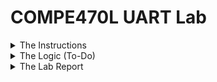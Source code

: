# COMPE470L UART Lab

<details>
	<summary>The Instructions </summary>


[Professor Ken Arnold's instruction video](https://drive.google.com/file/d/1Q-ztf6lWboTvkhMa8we5UHa06pon7dVH/view)

This assignment is to create two state machine designs in Verilog and demonstrate them on the FPGA board:

1. **Tx:** The simpler of the two. When an 8 bit value is loaded into a register using the 8 DIP switches for the number and a push button for the "load" signal, it shifts the byte out in asynchronous serial format (initially at 9600 bits per second, later at an arbitrary, programmable data rate).  That begins with a start bit (0), followed by the 8 data bits LSB first, and a stop (1) bit.

2. Rx: The tough one, receiving a byte in the format above and displaying it using the LEDs. Your Rx will have to detect the start bit, with 1/2 bit period to confirm a valid start bit, then sample in the middle of each bit interval shifting each bit into an 8 bit register that drives the 8 LEDs on the IO board.

<details>
	<summary>**Part 1 - Transmit**</summary>
For this specific assignment, in part 1 you must implement a UART that takes paralllel input data from the switches and buttons, and produces a serial output on one of the FPGA output pins.  In order to do that, you must also create a clock with an appropriate frequency to operate the UART from the on-board oscillator connected to the FPGA.  The clock frequency should be higher than the data rate to allow for the requirements for part 2 below, most UARTs use a clock that is 16x the data rate. Capture the serial output data on the scope or logic analyzer abd confirm the serial output data is correct and that the bit period is 1/9600th second long.
	</details>

<details>
	<summary>Part 2 - Receive</summary>
In part 2, you will design a serial to parallel receiver that will receive the asynchronous data from your transmitter in part 1 above, and convert it into an 8 bit parallel word for display on the LEDs on the I/O board.
	</details>

Ultimately, you will be implementing the core subset of transmit/receive functions of a device similar to the SCC2691 serial UART chip in the file listed below, _(Note: no such file was found in the professor's lab instructions.)_ so you should review the transmit buffer empty and receive buffer full status registers of that device.  For full credit, your final UART design should implement the receive buffer full and transmit buffer empty bits. You will need to take the raw FPGA input clock ~~(8MHz for the older version of the board, 50MHz for the newer rev A board that has DIYchips.com written in white letters on the top of the board)~~ _(This instruction was originally written by the teacher with the [FPGADEVS6 board from DIYchips.com](http://diychips.com/fpgadevs6.html) in mind. This project has been implemented instead on the [Digilent Basys 3](https://reference.digilentinc.com/reference/programmable-logic/basys-3/start) which has a single 100 MHz oscillator.)_ and convert that clock into an appropriate clock for your two state machines.
</details>

<details>
	<summary> The Logic (To-Do) </summary>

	![My Original Logic](https://ucbf4d4027535b4464181403a23b.previews.dropboxusercontent.com/p/thumb/AAWGPkRS5FS_OXGXEWxkuXg3gUOQlyR0IOyNe2Ypn5Qjz0ggrog0Q57TNXw68o-kI_lndd3QM_Aeovny6a7TB3cL23puPAO2UtB3PJ3sn_dmODaJXrNR4zK0oVMKUev5QzzPwfGLMVDZ_4gBaHP1aE3C-yuhHdWuQQMtnz5I3ECEcGoodBmOgIourXdMKNJZomOpm12KpyFRMMAlPPVy1vQ9TDdy8iddGJRYwu4RT1o9k8bZztH1bgym-VQjg0D5RrdwcUGmzuVzmsd_QNxlS-tZ/p.png?size_mode=5 "My Original Logic")

  This was my first attempt at figuring out the state machine logic for the transmitter. It had to be revised a bit as issues came up.

	Remember to go back and add the final version of this later.

</details>

<details>
	<summary>The Lab Report </summary>


<details>
	<summary>What Did I Do To Complete the Lab?</summary>
I watched the video on blackboard about UART Tx and then drew out a first version of my state machine logic, as shown in the Logic section above.

Then I started trying to write out a basic state machine code using this. This didn’t really work well, though, and I had to make a lot of changes to get it to even output anything. After all those changes, I got it to output garbage, which was better than nothing. Every time a problem came up, I google searched what might be causing that, got a new problem, google searched, etc.
	</details>

<details>
	<summary>What Challenges Did I Have With This Lab?</summary>
+ I was getting no data output at first, because the board didn’t like the way that I was trying to read the data and then concatenate it with the start and stop bits into a single register titled _transmit._
+ Laptop BSOD’d from trying to synthesize my code. Apparently using Vivado’s internal debugging tools sometimes causes problems for… reasons. Still not sure why they suddenly caused problems when they worked fine for hours before that.
+ Swapped back and forth between for loops and if loops several times, because I was having trouble getting if loops to output anything and I thought that outputting something that seemed like garbage was probably better than outputting nothing. Turns out my if loops were just set up wrong, because I had to use if loops in my final version.
	</details>

<details>
	<summary>What Did I Learn From This Lab?</summary>
* For loops in Verilog
    * Are synthesized by essentially copy/pasting the for loop over and over for every value of , so my 2 nested for loops were essentially making 8*10415 = 83320 statements.
    * do not execute sequentially, so my code was running 83320 iterations of the loop and only outputting the final result
	</details>

</details>
